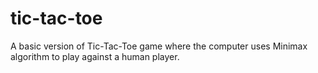 # tic-tac-toe
A basic version of Tic-Tac-Toe game where the computer uses Minimax algorithm to play against a human player.
